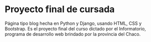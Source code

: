 # Proyecto final de cursada
Página tipo blog hecha en Python y Django, usando HTML, CSS y Bootstrap. Es el proyecto final del curso dictado por el Informatorio, programa de desarrollo web brindado por la provincia del Chaco.
